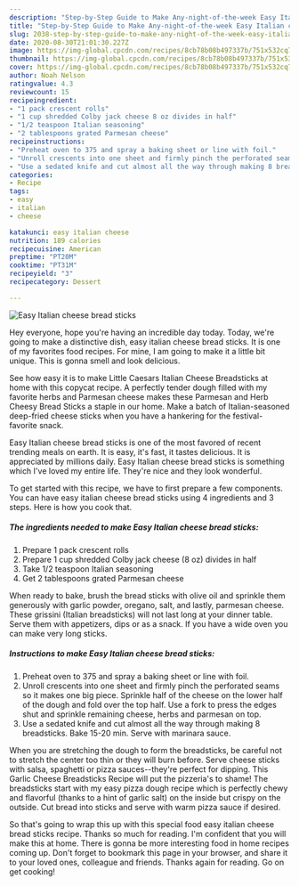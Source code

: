 ```yaml
---
description: "Step-by-Step Guide to Make Any-night-of-the-week Easy Italian cheese bread sticks"
title: "Step-by-Step Guide to Make Any-night-of-the-week Easy Italian cheese bread sticks"
slug: 2038-step-by-step-guide-to-make-any-night-of-the-week-easy-italian-cheese-bread-sticks
date: 2020-08-30T21:01:30.227Z
image: https://img-global.cpcdn.com/recipes/8cb78b08b497337b/751x532cq70/easy-italian-cheese-bread-sticks-recipe-main-photo.jpg
thumbnail: https://img-global.cpcdn.com/recipes/8cb78b08b497337b/751x532cq70/easy-italian-cheese-bread-sticks-recipe-main-photo.jpg
cover: https://img-global.cpcdn.com/recipes/8cb78b08b497337b/751x532cq70/easy-italian-cheese-bread-sticks-recipe-main-photo.jpg
author: Noah Nelson
ratingvalue: 4.3
reviewcount: 15
recipeingredient:
- "1 pack crescent rolls"
- "1 cup shredded Colby jack cheese 8 oz divides in half"
- "1/2 teaspoon Italian seasoning"
- "2 tablespoons grated Parmesan cheese"
recipeinstructions:
- "Preheat oven to 375 and spray a baking sheet or line with foil."
- "Unroll crescents into one sheet and firmly pinch the perforated seams so it makes one big piece. Sprinkle half of the cheese on the lower half of the dough and fold over the top half. Use a fork to press the edges shut and sprinkle remaining cheese, herbs and parmesan on top."
- "Use a sedated knife and cut almost all the way through making 8 breadsticks. Bake 15-20 min. Serve with marinara sauce."
categories:
- Recipe
tags:
- easy
- italian
- cheese

katakunci: easy italian cheese 
nutrition: 189 calories
recipecuisine: American
preptime: "PT20M"
cooktime: "PT31M"
recipeyield: "3"
recipecategory: Dessert

---
```



![Easy Italian cheese bread sticks](https://img-global.cpcdn.com/recipes/8cb78b08b497337b/751x532cq70/easy-italian-cheese-bread-sticks-recipe-main-photo.jpg)

Hey everyone, hope you're having an incredible day today. Today, we're going to make a distinctive dish, easy italian cheese bread sticks. It is one of my favorites food recipes. For mine, I am going to make it a little bit unique. This is gonna smell and look delicious.

See how easy it is to make Little Caesars Italian Cheese Breadsticks at home with this copycat recipe. A perfectly tender dough filled with my favorite herbs and Parmesan cheese makes these Parmesan and Herb Cheesy Bread Sticks a staple in our home. Make a batch of Italian-seasoned deep-fried cheese sticks when you have a hankering for the festival-favorite snack.

Easy Italian cheese bread sticks is one of the most favored of recent trending meals on earth. It is easy, it's fast, it tastes delicious. It is appreciated by millions daily. Easy Italian cheese bread sticks is something which I've loved my entire life. They're nice and they look wonderful.


To get started with this recipe, we have to first prepare a few components. You can have easy italian cheese bread sticks using 4 ingredients and 3 steps. Here is how you cook that.

<!--inarticleads1-->

##### The ingredients needed to make Easy Italian cheese bread sticks:

1. Prepare 1 pack crescent rolls
1. Prepare 1 cup shredded Colby jack cheese (8 oz) divides in half
1. Take 1/2 teaspoon Italian seasoning
1. Get 2 tablespoons grated Parmesan cheese


When ready to bake, brush the bread sticks with olive oil and sprinkle them generously with garlic powder, oregano, salt, and lastly, parmesan cheese. These grissini (Italian breadsticks) will not last long at your dinner table. Serve them with appetizers, dips or as a snack. If you have a wide oven you can make very long sticks. 

<!--inarticleads2-->

##### Instructions to make Easy Italian cheese bread sticks:

1. Preheat oven to 375 and spray a baking sheet or line with foil.
1. Unroll crescents into one sheet and firmly pinch the perforated seams so it makes one big piece. Sprinkle half of the cheese on the lower half of the dough and fold over the top half. Use a fork to press the edges shut and sprinkle remaining cheese, herbs and parmesan on top.
1. Use a sedated knife and cut almost all the way through making 8 breadsticks. Bake 15-20 min. Serve with marinara sauce.


When you are stretching the dough to form the breadsticks, be careful not to stretch the center too thin or they will burn before. Serve cheese sticks with salsa, spaghetti or pizza sauces--they&#39;re perfect for dipping. This Garlic Cheese Breadsticks Recipe will put the pizzeria&#39;s to shame! The breadsticks start with my easy pizza dough recipe which is perfectly chewy and flavorful (thanks to a hint of garlic salt) on the inside but crispy on the outside. Cut bread into sticks and serve with warm pizza sauce if desired. 

So that's going to wrap this up with this special food easy italian cheese bread sticks recipe. Thanks so much for reading. I'm confident that you will make this at home. There is gonna be more interesting food in home recipes coming up. Don't forget to bookmark this page in your browser, and share it to your loved ones, colleague and friends. Thanks again for reading. Go on get cooking!
